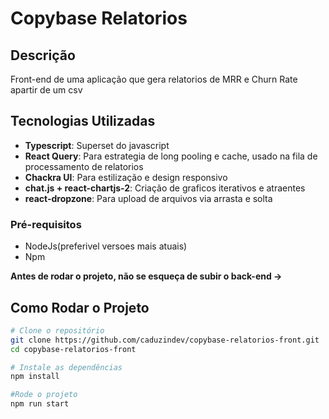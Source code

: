 # Copybase Relatorios

## Descrição

Front-end de uma aplicação que gera relatorios de MRR e Churn Rate apartir de um csv

## Tecnologias Utilizadas

- **Typescript**: Superset do javascript
- **React Query**: Para estrategia de long pooling e cache, usado na fila de processamento de relatorios
- **Chackra UI**: Para estilização e design responsivo
- **chat.js + react-chartjs-2**: Criação de graficos iterativos e atraentes
- **react-dropzone**: Para upload de arquivos via arrasta e solta

### Pré-requisitos
- NodeJs(preferivel versoes mais atuais)
- Npm

**Antes de rodar o projeto, não se esqueça de subir o back-end ->**

## Como Rodar o Projeto

```bash
# Clone o repositório
git clone https://github.com/caduzindev/copybase-relatorios-front.git
cd copybase-relatorios-front

# Instale as dependências
npm install

#Rode o projeto
npm run start